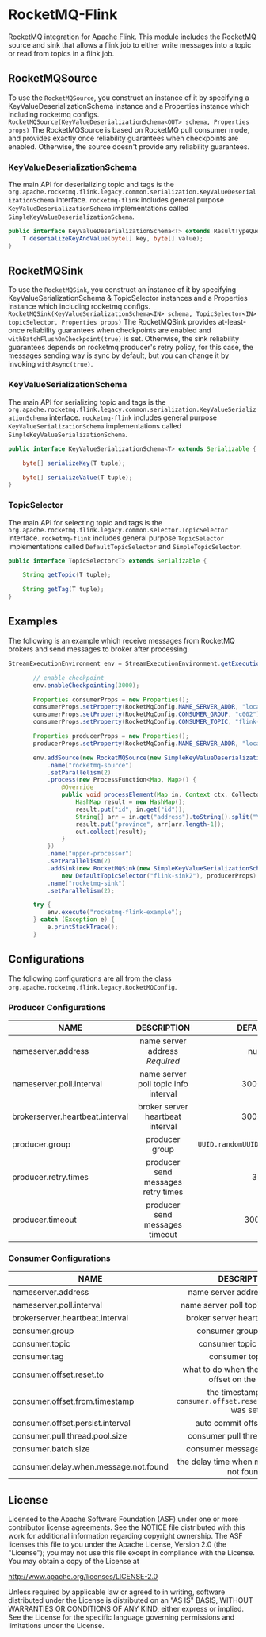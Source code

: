 # RocketMQ-Flink

RocketMQ integration for [Apache Flink](https://flink.apache.org/). This module includes the RocketMQ source and sink that allows a flink job to either write messages into a topic or read from topics in a flink job.

## RocketMQSource
To use the `RocketMQSource`,  you construct an instance of it by specifying a KeyValueDeserializationSchema instance and a Properties instance which including rocketmq configs.
`RocketMQSource(KeyValueDeserializationSchema<OUT> schema, Properties props)`
The RocketMQSource is based on RocketMQ pull consumer mode, and provides exactly once reliability guarantees when checkpoints are enabled.
Otherwise, the source doesn't provide any reliability guarantees.

### KeyValueDeserializationSchema
The main API for deserializing topic and tags is the `org.apache.rocketmq.flink.legacy.common.serialization.KeyValueDeserializationSchema` interface.
`rocketmq-flink` includes general purpose `KeyValueDeserializationSchema` implementations called `SimpleKeyValueDeserializationSchema`.

```java
public interface KeyValueDeserializationSchema<T> extends ResultTypeQueryable<T>, Serializable {
    T deserializeKeyAndValue(byte[] key, byte[] value);
}
```

## RocketMQSink
To use the `RocketMQSink`,  you construct an instance of it by specifying KeyValueSerializationSchema & TopicSelector instances and a Properties instance which including rocketmq configs.
`RocketMQSink(KeyValueSerializationSchema<IN> schema, TopicSelector<IN> topicSelector, Properties props)`
The RocketMQSink provides at-least-once reliability guarantees when checkpoints are enabled and `withBatchFlushOnCheckpoint(true)` is set.
Otherwise, the sink reliability guarantees depends on rocketmq producer's retry policy, for this case, the messages sending way is sync by default,
but you can change it by invoking `withAsync(true)`. 

### KeyValueSerializationSchema
The main API for serializing topic and tags is the `org.apache.rocketmq.flink.legacy.common.serialization.KeyValueSerializationSchema` interface.
`rocketmq-flink` includes general purpose `KeyValueSerializationSchema` implementations called `SimpleKeyValueSerializationSchema`.

```java
public interface KeyValueSerializationSchema<T> extends Serializable {

    byte[] serializeKey(T tuple);

    byte[] serializeValue(T tuple);
}
```

### TopicSelector
The main API for selecting topic and tags is the `org.apache.rocketmq.flink.legacy.common.selector.TopicSelector` interface.
`rocketmq-flink` includes general purpose `TopicSelector` implementations called `DefaultTopicSelector` and `SimpleTopicSelector`.

```java
public interface TopicSelector<T> extends Serializable {

    String getTopic(T tuple);

    String getTag(T tuple);
}
```

## Examples
The following is an example which receive messages from RocketMQ brokers and send messages to broker after processing.

 ```java
StreamExecutionEnvironment env = StreamExecutionEnvironment.getExecutionEnvironment();

        // enable checkpoint
        env.enableCheckpointing(3000);

        Properties consumerProps = new Properties();
        consumerProps.setProperty(RocketMqConfig.NAME_SERVER_ADDR, "localhost:9876");
        consumerProps.setProperty(RocketMqConfig.CONSUMER_GROUP, "c002");
        consumerProps.setProperty(RocketMqConfig.CONSUMER_TOPIC, "flink-source2");

        Properties producerProps = new Properties();
        producerProps.setProperty(RocketMqConfig.NAME_SERVER_ADDR, "localhost:9876");

        env.addSource(new RocketMQSource(new SimpleKeyValueDeserializationSchema("id", "address"), consumerProps))
            .name("rocketmq-source")
            .setParallelism(2)
            .process(new ProcessFunction<Map, Map>() {
                @Override
                public void processElement(Map in, Context ctx, Collector<Map> out) throws Exception {
                    HashMap result = new HashMap();
                    result.put("id", in.get("id"));
                    String[] arr = in.get("address").toString().split("\\s+");
                    result.put("province", arr[arr.length-1]);
                    out.collect(result);
                }
            })
            .name("upper-processor")
            .setParallelism(2)
            .addSink(new RocketMQSink(new SimpleKeyValueSerializationSchema("id", "province"),
                new DefaultTopicSelector("flink-sink2"), producerProps).withBatchFlushOnCheckpoint(true))
            .name("rocketmq-sink")
            .setParallelism(2);

        try {
            env.execute("rocketmq-flink-example");
        } catch (Exception e) {
            e.printStackTrace();
        }
 ```

## Configurations
The following configurations are all from the class `org.apache.rocketmq.flink.legacy.RocketMQConfig`.

### Producer Configurations
| NAME        | DESCRIPTION           | DEFAULT  |
| ------------- |:-------------:|:------:|
| nameserver.address      | name server address *Required* | null |
| nameserver.poll.interval      | name server poll topic info interval     |   30000 |
| brokerserver.heartbeat.interval | broker server heartbeat interval      |    30000 |
| producer.group | producer group      |    `UUID.randomUUID().toString()` |
| producer.retry.times | producer send messages retry times      |    3 |
| producer.timeout | producer send messages timeout      |    3000 |


### Consumer Configurations
| NAME        | DESCRIPTION           | DEFAULT  |
| ------------- |:-------------:|:------:|
| nameserver.address      | name server address *Required* | null |
| nameserver.poll.interval      | name server poll topic info interval     |   30000 |
| brokerserver.heartbeat.interval | broker server heartbeat interval      |    30000 |
| consumer.group | consumer group *Required*     |    null |
| consumer.topic | consumer topic *Required*       |    null |
| consumer.tag | consumer topic tag      |    * |
| consumer.offset.reset.to | what to do when there is no initial offset on the server      |   latest/earliest/timestamp |
| consumer.offset.from.timestamp | the timestamp when `consumer.offset.reset.to=timestamp` was set   |   `System.currentTimeMillis()` |
| consumer.offset.persist.interval | auto commit offset interval      |    5000 |
| consumer.pull.thread.pool.size | consumer pull thread pool size      |    20 |
| consumer.batch.size | consumer messages batch size      |    32 |
| consumer.delay.when.message.not.found | the delay time when messages were not found      |    10 |


## License

Licensed to the Apache Software Foundation (ASF) under one
or more contributor license agreements.  See the NOTICE file
distributed with this work for additional information
regarding copyright ownership.  The ASF licenses this file
to you under the Apache License, Version 2.0 (the
"License"); you may not use this file except in compliance
with the License.  You may obtain a copy of the License at

  http://www.apache.org/licenses/LICENSE-2.0

Unless required by applicable law or agreed to in writing,
software distributed under the License is distributed on an
"AS IS" BASIS, WITHOUT WARRANTIES OR CONDITIONS OF ANY
KIND, either express or implied.  See the License for the
specific language governing permissions and limitations
under the License.
